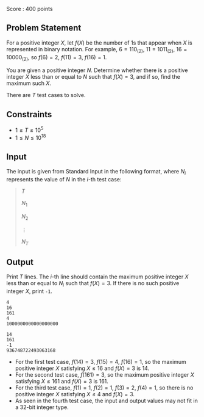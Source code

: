 Score : $400$ points

## Problem Statement

For a positive integer $X$, let $f(X)$ be the number of $1$s that appear when $X$ is represented in binary notation.
For example, $6 = 110_{(2)}, \ 11 = 1011_{(2)}, \ 16 = 10000_{(2)}$, so $f(6) = 2, \ f(11) = 3, \ f(16) = 1$.

You are given a positive integer $N$.
Determine whether there is a positive integer $X$ less than or equal to $N$ such that $f(X) = 3$, and if so, find the maximum such $X$.

There are $T$ test cases to solve.

## Constraints

- $1 \leq T \leq 10^5$
- $1 \leq N \leq 10^{18}$

## Input

The input is given from Standard Input in the following format, where $N_i$ represents the value of $N$ in the $i$-th test case:

> $T$
> 
> $N_1$
> 
> $N_2$
> 
> $\vdots$
> 
> $N_T$

## Output

Print $T$ lines.
The $i$-th line should contain the maximum positive integer $X$ less than or equal to $N_i$ such that $f(X) = 3$.
If there is no such positive integer $X$, print `-1`.

```input1
4
16
161
4
1000000000000000000
```

```output1
14
161
-1
936748722493063168
```

- For the first test case, $f(14) = 3, \ f(15) = 4, \ f(16) = 1$, so the maximum positive integer $X$ satisfying $X \leq 16$ and $f(X) = 3$ is $14$.
- For the second test case, $f(161) = 3$, so the maximum positive integer $X$ satisfying $X \leq 161$ and $f(X) = 3$ is $161$.
- For the third test case, $f(1) = 1, \ f(2) = 1, \ f(3) = 2, \ f(4) = 1$, so there is no positive integer $X$ satisfying $X \leq 4$ and $f(X) = 3$.
- As seen in the fourth test case, the input and output values may not fit in a 32-bit integer type.